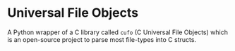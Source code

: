 # Universal File Objects

A Python wrapper of a C library called `cufo` (C Universal File Objects) which is an open-source project to parse most file-types into C structs.